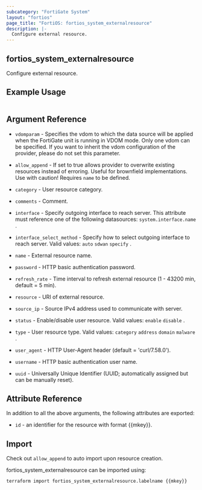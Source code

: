 ```yaml
---
subcategory: "FortiGate System"
layout: "fortios"
page_title: "FortiOS: fortios_system_externalresource"
description: |-
  Configure external resource.
---
```


## fortios_system_externalresource
Configure external resource.

## Example Usage

```hcl

```

## Argument Reference
* `vdomparam` - Specifies the vdom to which the data source will be applied when the FortiGate unit is running in VDOM mode. Only one vdom can be specified. If you want to inherit the vdom configuration of the provider, please do not set this parameter.
* `allow_append` - If set to true allows provider to overwrite existing resources instead of erroring. Useful for brownfield implementations. Use with caution! Requires `name` to be defined.

* `category` - User resource category.
* `comments` - Comment.
* `interface` - Specify outgoing interface to reach server. This attribute must reference one of the following datasources: `system.interface.name` .
* `interface_select_method` - Specify how to select outgoing interface to reach server. Valid values: `auto` `sdwan` `specify` .
* `name` - External resource name.
* `password` - HTTP basic authentication password.
* `refresh_rate` - Time interval to refresh external resource (1 - 43200 min, default = 5 min).
* `resource` - URI of external resource.
* `source_ip` - Source IPv4 address used to communicate with server.
* `status` - Enable/disable user resource. Valid values: `enable` `disable` .
* `type` - User resource type. Valid values: `category` `address` `domain` `malware` .
* `user_agent` - HTTP User-Agent header (default = 'curl/7.58.0').
* `username` - HTTP basic authentication user name.
* `uuid` - Universally Unique Identifier (UUID; automatically assigned but can be manually reset).

## Attribute Reference

In addition to all the above arguments, the following attributes are exported:
* `id` - an identifier for the resource with format {{mkey}}.

## Import

Check out `allow_append` to auto import upon resource creation.

fortios_system_externalresource can be imported using:
```sh
terraform import fortios_system_externalresource.labelname {{mkey}}
```
